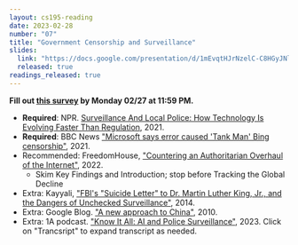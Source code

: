 ```yaml
---
layout: cs195-reading
date: 2023-02-28
number: "07"
title: "Government Censorship and Surveillance"
slides:
  link: "https://docs.google.com/presentation/d/1mEvqtHJrNzelC-C8HGyJNlLKSRIpsO6u3Hf0hAEX3kM/edit"
  released: true
readings_released: true
---
```


**Fill out [this survey][l07_form] by Monday 02/27 at 11:59 PM.**

* **Required**: NPR. [Surveillance And Local Police: How Technology Is Evolving Faster Than Regulation](https://www.npr.org/2021/01/27/961103187/surveillance-and-local-police-how-technology-is-evolving-faster-than-regulation), 2021.
* **Required**: BBC News ["Microsoft says error caused 'Tank Man' Bing censorship"](https://www.bbc.com/news/world-asia-57367100), 2021.
* Recommended: FreedomHouse, ["Countering an Authoritarian Overhaul of the Internet"](https://freedomhouse.org/report/freedom-net/2022/countering-authoritarian-overhaul-internet), 2022.
  * Skim Key Findings and Introduction; stop before Tracking the Global Decline
* Extra: Kayyali, ["FBI's "Suicide Letter" to Dr. Martin Luther King, Jr., and the Dangers of Unchecked Surveillance"](https://www.eff.org/deeplinks/2014/11/fbis-suicide-letter-dr-martin-luther-king-jr-and-dangers-unchecked-surveillance), 2014.
* Extra: Google Blog. ["A new approach to China"](https://googleblog.blogspot.com/2010/01/new-approach-to-china.html), 2010.
* Extra: 1A podcast. ["Know It All: AI and Police Surveillance"](https://the1a.org/segments/know-it-all-facial-recognition-and-ai-in-police-surveillance/), 2023. Click on "Trancsript" to expand transcript as needed.

[l07_form]: https://docs.google.com/forms/d/e/1FAIpQLSc9A1u2xgsPO-NXlMmOrhNzi2vtOtc8Jw_KZ61hdUG_rkJLRQ/viewform
